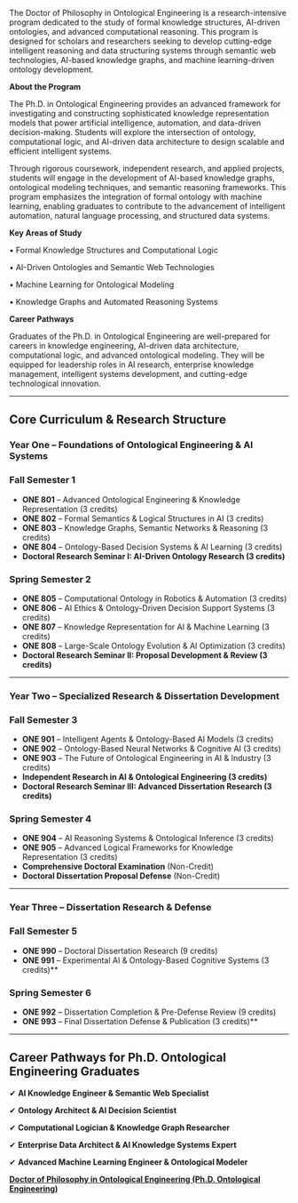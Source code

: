 The Doctor of Philosophy in Ontological Engineering is a research-intensive program dedicated to the study of formal knowledge structures, AI-driven ontologies, and advanced computational reasoning. This program is designed for scholars and researchers seeking to develop cutting-edge intelligent reasoning and data structuring systems through semantic web technologies, AI-based knowledge graphs, and machine learning-driven ontology development.

**About the Program**

The Ph.D. in Ontological Engineering provides an advanced framework for investigating and constructing sophisticated knowledge representation models that power artificial intelligence, automation, and data-driven decision-making. Students will explore the intersection of ontology, computational logic, and AI-driven data architecture to design scalable and efficient intelligent systems.

Through rigorous coursework, independent research, and applied projects, students will engage in the development of AI-based knowledge graphs, ontological modeling techniques, and semantic reasoning frameworks. This program emphasizes the integration of formal ontology with machine learning, enabling graduates to contribute to the advancement of intelligent automation, natural language processing, and structured data systems.

**Key Areas of Study**

•	Formal Knowledge Structures and Computational Logic

•	AI-Driven Ontologies and Semantic Web Technologies

•	Machine Learning for Ontological Modeling

•	Knowledge Graphs and Automated Reasoning Systems

**Career Pathways**

Graduates of the Ph.D. in Ontological Engineering are well-prepared for careers in knowledge engineering, AI-driven data architecture, computational logic, and advanced ontological modeling. They will be equipped for leadership roles in AI research, enterprise knowledge management, intelligent systems development, and cutting-edge technological innovation.

---

## **Core Curriculum & Research Structure**

### **Year One – Foundations of Ontological Engineering & AI Systems**

### **Fall Semester 1**

- **ONE 801** – Advanced Ontological Engineering & Knowledge Representation (3 credits)
- **ONE 802** – Formal Semantics & Logical Structures in AI (3 credits)
- **ONE 803** – Knowledge Graphs, Semantic Networks & Reasoning (3 credits)
- **ONE 804** – Ontology-Based Decision Systems & AI Learning (3 credits)
- **Doctoral Research Seminar I: AI-Driven Ontology Research (3 credits)**

### **Spring Semester 2**

- **ONE 805** – Computational Ontology in Robotics & Automation (3 credits)
- **ONE 806** – AI Ethics & Ontology-Driven Decision Support Systems (3 credits)
- **ONE 807** – Knowledge Representation for AI & Machine Learning (3 credits)
- **ONE 808** – Large-Scale Ontology Evolution & AI Optimization (3 credits)
- **Doctoral Research Seminar II: Proposal Development & Review (3 credits)**

---

### **Year Two – Specialized Research & Dissertation Development**

### **Fall Semester 3**

- **ONE 901** – Intelligent Agents & Ontology-Based AI Models (3 credits)
- **ONE 902** – Ontology-Based Neural Networks & Cognitive AI (3 credits)
- **ONE 903** – The Future of Ontological Engineering in AI & Industry (3 credits)
- **Independent Research in AI & Ontological Engineering (3 credits)**
- **Doctoral Research Seminar III: Advanced Dissertation Research (3 credits)**

### **Spring Semester 4**

- **ONE 904** – AI Reasoning Systems & Ontological Inference (3 credits)
- **ONE 905** – Advanced Logical Frameworks for Knowledge Representation (3 credits)
- **Comprehensive Doctoral Examination** (Non-Credit)
- **Doctoral Dissertation Proposal Defense** (Non-Credit)

---

### **Year Three – Dissertation Research & Defense**

### **Fall Semester 5**

- **ONE 990** – Doctoral Dissertation Research (9 credits)
- **ONE 991** – Experimental AI & Ontology-Based Cognitive Systems (3 credits)**

### **Spring Semester 6**

- **ONE 992** – Dissertation Completion & Pre-Defense Review (9 credits)
- **ONE 993** – Final Dissertation Defense & Publication (3 credits)**

---

## **Career Pathways for Ph.D. Ontological Engineering Graduates**

✔ **AI Knowledge Engineer & Semantic Web Specialist**

✔ **Ontology Architect & AI Decision Scientist**

✔ **Computational Logician & Knowledge Graph Researcher**

✔ **Enterprise Data Architect & AI Knowledge Systems Expert**

✔ **Advanced Machine Learning Engineer & Ontological Modeler**

[**Doctor of Philosophy in Ontological Engineering (Ph.D. Ontological Engineering)**](https://www.notion.so/Doctor-of-Philosophy-in-Ontological-Engineering-Ph-D-Ontological-Engineering-1952c2ffeee28044a3d6e8c8790aaffa?pvs=21)
